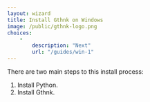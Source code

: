 ```yaml
---
layout: wizard
title: Install Gthnk on Windows
image: /public/gthnk-logo.png
choices:
    -
        description: "Next"
        url: "/guides/win-1"
---
```


There are two main steps to this install process:

1. Install Python.
2. Install Gthnk.

